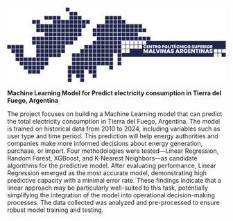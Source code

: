 
![Energía_Eléctrica_TDF](/references/LogoPMA.png)

**Machine Learning Model for Predict electricity consumption in Tierra del Fuego, Argentina**


The project focuses on building a Machine Learning model that can predict the total electricity consumption in Tierra del Fuego, Argentina. The model is trained on historical data from 2010 to 2024, including variables such as user type and time period. This prediction will help energy authorities and companies make more informed decisions about energy generation, purchase, or import. Four methodologies were tested—Linear Regression, Random Forest, XGBoost, and K-Nearest Neighbors—as candidate algorithms for the predictive model. After evaluating performance, Linear Regression emerged as the most accurate model, demonstrating high predictive capacity with a minimal error rate. These findings indicate that a linear approach may be particularly well-suited to this task, potentially simplifying the integration of the model into operational decision-making processes. The data collected was analyzed and pre-processed to ensure robust model training and testing.